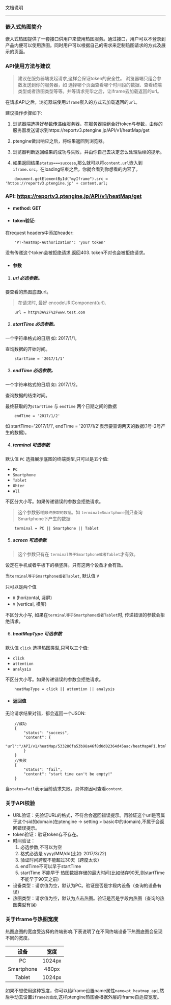 文档说明

---

### 嵌入式热图简介

嵌入式热图提供了一套接口供用户来使用热图服务。通过接口，用户可以不登录到产品内便可以使用热图。同时用户可以根据自己的需求来定制热图请求的方式及展示的页面。

### API使用方法与建议

>建议在服务器端发起请求,这样会保证token的安全性。
浏览器端只组合参数发送到你的服务器，如 选择哪个页面查看哪个时间段的数据、查看终端类型或者热图类型等等。并等请求完毕之后，让iframe去加载返回的url。

在请求API之后，浏览器端使用`iframe`嵌入的方式去加载返回的`url`。

建议操作步骤如下:

1. 浏览器端选择好参数传递给服务器，在服务器端组合好token与参数，由你的服务器发送请求到https://reportv3.ptengine.jp/API/v1/heatMap/get

2. ptengine做出响应之后，将结果返回到浏览器。

3. 浏览器判断返回结果的成功与失败，并由你自己去决定怎么处理后续的提示。

4. 如果返回结果`status===success`,那么就可以将`content.url`嵌入到`iframe.src`。在loading结束之后，你就会看到你想看的内容了。
```
    document.getElementById("myIframe").src = 'https://reportv3.ptengine.jp' + content.url;
```

### API: https://reportv3.ptengine.jp/API/v1/heatMap/get

* #### method: GET

* #### token验证:
在request headers中添加header:
```
    'PT-heatmap-Authorization': 'your token' 
```
没有传递这个token会被拒绝请求,返回403.
token不对也会被拒绝请求。
* #### 参数

1. ##### url 必选参数。

要查看的热图底图url。
> 在请求时, 最好 encodeURIComponent(url).

```
    url = http%3A%2F%2Fwww.test.com
```

2. ##### startTime 必选参数。

一个字符串格式的日期 如: 2017/1/1。

查询数据的开始时间。

```
    startTime = '2017/1/1'
```

3. ##### endTime 必选参数。

一个字符串格式的日期 如: 2017/1/2。

查询数据的结束时间。

最终获取的为`startTime` 与 `endTime` 两个日期之间的数据

```
    endTime = '2017/1/2'
```

如 startTime='2017/1/1', endTime = '2017/1/2'表示要查询两天的数据(1号-2号产生的数据)。

4. ##### terminal 可选参数

默认值 `PC`
选择展示底图的终端类型,只可以是五个值: 

* `PC`
* `Smartphone`
* `Tablet`
* `Ohter`
* `All`

不区分大小写。如果传递错误的参数会拒绝请求。

> 这个参数影响`最终获取的数据`。如 `terminal=Smartphone`则只查询Smartphone下产生的数据

```
    terminal = PC || Smartphone || Tablet
```

5. ##### screen 可选参数

> 这个参数只有在 `terminal等于Smartphone或者Tablet`才有效。

设定在手机或者平板下的横竖屏。只有这两个设备才会有效。

当`terminal等于Smartphone或者Tablet`, 默认值 `V`

只可以是两个值

* `H` (horizontal, 竖屏)
* `V` (vertical, 横屏)

不区分大小写, 如果在`terminal等于Smartphone或者Tablet`时, 传递错误的参数会拒绝请求。

6. ##### heatMapType 可选参数
默认值 `click`
选择热图类型,只可以三个值: 

* `click`
* `attention`
* `analysis`

不区分大小写。如果传递错误的参数会拒绝请求。

```
    heatMapType = click || attention || analysis
```

* #### 返回值

无论请求结果对错，都会返回一个JSON:

```
    //成功
    {
        "status": "success",
        "content": {
            "url":"/API/v1/heatMap/533286fa53b98a46f8d0d02364d45aac/heatMapAPI.html"
        }
    }
    //失败
    {
        "status": "fail",
        "content": "start time can't be empty!"
    }
```
当`status=fail`表示当前请求失败。具体原因可查看`content`.

### 关于API校验

* URL验证：先验证URL的格式，不符合会返回错误提示。再验证这个url是否属于这个sid的domain(在ptengine -> setting > basic中的domain),不属于会返回错误提示。
* token验证：验证token存不存在。
* 时间验证：
    1. 必选参数,不可以为空
    2. 格式必选是 yyyy/MM/dd(比如: 2017/3/22)
    3. 验证时间跨度不能超过30天（跨度太长）
    4. endTime不可以早于startTime
    5. startTime 不能早于 热图数据存储的最大时间(比如储存90天,则startTime不能早于90天之前)
* 设备类型：请求值为空，默认为PC。验证是否是字段内设备（查询的设备有误）
* 热图类型：请求值为空，默认为点击热图。验证是否是字段内热图（查询的热图类型有误)

### 关于iframe与热图宽度

热图底图的宽度受选择的终端影响.下表说明了在不同终端设备下热图底图会呈现不同的宽度。

|设备|宽度|
|:--:|:--:|
|PC|1024px|
|Smartphone|480px|
|Tablet|1024px|

如果不想使用这种宽度，你可以给iframe设置name属性`name=pt_heatmap_api`,然后手动去设置`iframe的宽度`,这样ptengine热图会根据外层的iframe自适应宽度。

